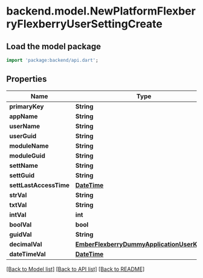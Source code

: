 # backend.model.NewPlatformFlexberryFlexberryUserSettingCreate

## Load the model package
```dart
import 'package:backend/api.dart';
```

## Properties
Name | Type | Description | Notes
------------ | ------------- | ------------- | -------------
**primaryKey** | **String** |  | 
**appName** | **String** |  | [optional] 
**userName** | **String** |  | [optional] 
**userGuid** | **String** |  | [optional] 
**moduleName** | **String** |  | [optional] 
**moduleGuid** | **String** |  | [optional] 
**settName** | **String** |  | [optional] 
**settGuid** | **String** |  | [optional] 
**settLastAccessTime** | [**DateTime**](DateTime.md) |  | [optional] 
**strVal** | **String** |  | [optional] 
**txtVal** | **String** |  | [optional] 
**intVal** | **int** |  | [optional] 
**boolVal** | **bool** |  | [optional] 
**guidVal** | **String** |  | [optional] 
**decimalVal** | [**EmberFlexberryDummyApplicationUserKarma**](EmberFlexberryDummyApplicationUserKarma.md) |  | [optional] 
**dateTimeVal** | [**DateTime**](DateTime.md) |  | [optional] 

[[Back to Model list]](../README.md#documentation-for-models) [[Back to API list]](../README.md#documentation-for-api-endpoints) [[Back to README]](../README.md)


